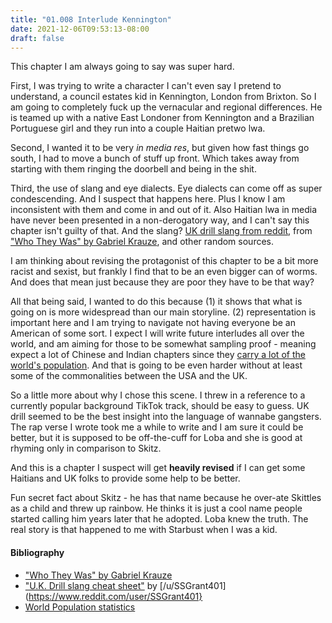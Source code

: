 ```yaml
---
title: "01.008 Interlude Kennington"
date: 2021-12-06T09:53:13-08:00
draft: false
---
```

This chapter I am always going to say was super hard.

First, I was trying to write a character I can't even say I pretend to understand, a council estates kid in Kennington, London from Brixton. So I am going to completely fuck up the vernacular and regional differences. He is teamed up with a native East Londoner from Kennington and a Brazilian Portuguese girl and they run into a couple Haitian pretwo lwa.

Second, I wanted it to be very *in media res*, but given how fast things go south, I had to move a bunch of stuff up front. Which takes away from starting with them ringing the doorbell and being in the shit.

Third, the use of slang and eye dialects. Eye dialects can come off as super condescending. And I suspect that happens here. Plus I know I am inconsistent with them and come in and out of it. Also Haitian lwa in media have never been presented in a non-derogatory way, and I can't say this chapter isn't guilty of that. And the slang? [UK drill slang from reddit](https://www.google.com/url?sa=t&rct=j&q=&esrc=s&source=web&cd=&ved=2ahUKEwj1hLyUyM30AhWeJzQIHf_7D5IQFnoECAYQAQ&url=https%3A%2F%2Fwww.reddit.com%2Fr%2Fukdrill%2Fcomments%2F8wrbzj%2Fuk_drill_slang_cheat_sheet%2F&usg=AOvVaw1HIS1D6pkhJ17rm-5iYQ54), from ["Who They Was" by Gabriel Krauze](https://www.amazon.com/gp/product/B08L9GPVN8/ref=as_li_tl?ie=UTF8&camp=1789&creative=9325&creativeASIN=B08L9GPVN8&linkCode=as2&tag=tknx02-20&linkId=1bb97b1f11c06ba449fde7f04dcd6f29), and other random sources.

I am thinking about revising the protagonist of this chapter to be a bit more racist and sexist, but frankly I find that to be an even bigger can of worms. And does that mean just because they are poor they have to be that way?

All that being said, I wanted to do this because (1) it shows that what is going on is more widespread than our main storyline. (2) representation is important here and I am trying to navigate not having everyone be an American of  some sort. I expect I will write future interludes all over the world, and am aiming for those to be somewhat sampling proof - meaning expect a lot of Chinese and Indian chapters since they [carry a lot of the world's population](https://worldpopulationreview.com/countries). And that is going to be even harder without at least some of the commonalities between the USA and the UK.

So a little more about why I chose this scene. I threw in a reference to a currently popular background TikTok track, should be easy to guess. UK drill seemed to be the best insight into the language of wannabe gangsters. The rap verse I wrote took me a while to write and I am sure it could be better, but it is supposed to be off-the-cuff for Loba and she is good at rhyming only in comparison to Skitz.

And this is a chapter I suspect will get **heavily revised** if I can get some Haitians and UK folks to provide some help to be better.

Fun secret fact about Skitz - he has that name because he over-ate Skittles as a child and threw up rainbow. He thinks it is just a cool name people started calling him years later that he adopted. Loba knew the truth. The real story is that happened to me with Starbust when I was a kid.

#### Bibliography
* ["Who They Was" by Gabriel Krauze](https://www.amazon.com/gp/product/B08L9GPVN8/ref=as_li_tl?ie=UTF8&camp=1789&creative=9325&creativeASIN=B08L9GPVN8&linkCode=as2&tag=tknx02-20&linkId=1bb97b1f11c06ba449fde7f04dcd6f29)
* ["U.K. Drill slang cheat sheet"](https://www.reddit.com/r/ukdrill/comments/8wrbzj/uk_drill_slang_cheat_sheet/) by [/u/SSGrant401](https://www.reddit.com/user/SSGrant401}
* [World Population statistics](https://worldpopulationreview.com/countries)



